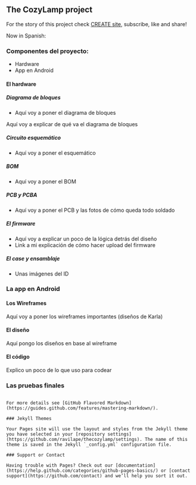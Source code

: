 ## The CozyLamp project

For the story of this project check [CREATE site](https://create.pe/), subscribe, like and share!

Now in Spanish:

### Componentes del proyecto:
- Hardware
- App en Android

#### El hardware
##### Diagrama de bloques
- Aquí voy a poner el diagrama de bloques

Aquí voy a explicar de qué va el diagrama de bloques

##### Circuito esquemático
- Aquí voy a poner el esquemático

##### BOM
- Aquí voy a poner el BOM

##### PCB y PCBA
- Aquí voy a poner el PCB y las fotos de cómo queda todo soldado

##### El firmware
- Aquí voy a explicar un poco de la lógica detrás del diseño
- Link a mi explicación de cómo hacer upload del firmware

##### El case y ensamblaje
- Unas imágenes del ID



### La app en Android

#### Los Wireframes
Aquí voy a poner los wireframes importantes (diseños de Karla)

#### El diseño
Aquí pongo los diseños en base al wireframe

#### El código
Explico un poco de lo que uso para codear

### Las pruebas finales


```

For more details see [GitHub Flavored Markdown](https://guides.github.com/features/mastering-markdown/).

### Jekyll Themes

Your Pages site will use the layout and styles from the Jekyll theme you have selected in your [repository settings](https://github.com/ravilape/thecozylamp/settings). The name of this theme is saved in the Jekyll `_config.yml` configuration file.

### Support or Contact

Having trouble with Pages? Check out our [documentation](https://help.github.com/categories/github-pages-basics/) or [contact support](https://github.com/contact) and we’ll help you sort it out.
